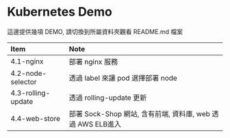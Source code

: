 # Kubernetes Demo

這邊提供幾項 DEMO, 請切換到所屬資料夾觀看 README.md 檔案

| Item | Note |
|:---|:---|
|4.1-nginx | 部署 nginx 服務 |
|4.2-node-selector | 透過 label 來讓 pod 選擇部署 node |
|4.3-rolling-update | 透過 rolling-update 更新 |
|4.4-web-store | 部署 Sock-Shop 網站, 含有前端, 資料庫, web 透過 AWS ELB進入 |

